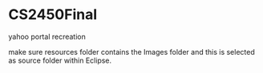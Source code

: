 # CS2450Final
yahoo portal recreation


make sure resources folder contains the Images folder and this is selected as source folder within Eclipse.
